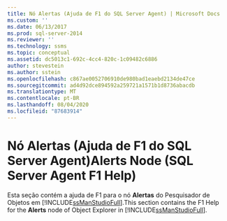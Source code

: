 ```yaml
---
title: Nó Alertas (Ajuda de F1 do SQL Server Agent) | Microsoft Docs
ms.custom: ''
ms.date: 06/13/2017
ms.prod: sql-server-2014
ms.reviewer: ''
ms.technology: ssms
ms.topic: conceptual
ms.assetid: dc5013c1-692c-4cc4-820c-1c09482c6886
author: stevestein
ms.author: sstein
ms.openlocfilehash: c867ae0052706910de980bad1eaebd2134de47ce
ms.sourcegitcommit: ad4d92dce894592a259721a1571b1d8736abacdb
ms.translationtype: MT
ms.contentlocale: pt-BR
ms.lasthandoff: 08/04/2020
ms.locfileid: "87683914"
---
```

# <a name="alerts-node-sql-server-agent-f1-help"></a><span data-ttu-id="ec071-102">Nó Alertas (Ajuda de F1 do SQL Server Agent)</span><span class="sxs-lookup"><span data-stu-id="ec071-102">Alerts Node (SQL Server Agent F1 Help)</span></span>
  <span data-ttu-id="ec071-103"> Esta seção contém a ajuda de F1 para o nó **Alertas** do Pesquisador de Objetos em [!INCLUDE[ssManStudioFull](../../includes/ssmanstudiofull-md.md)].</span><span class="sxs-lookup"><span data-stu-id="ec071-103">This section contains the F1 Help for the **Alerts** node of Object Explorer in [!INCLUDE[ssManStudioFull](../../includes/ssmanstudiofull-md.md)].</span></span>  
  
  
